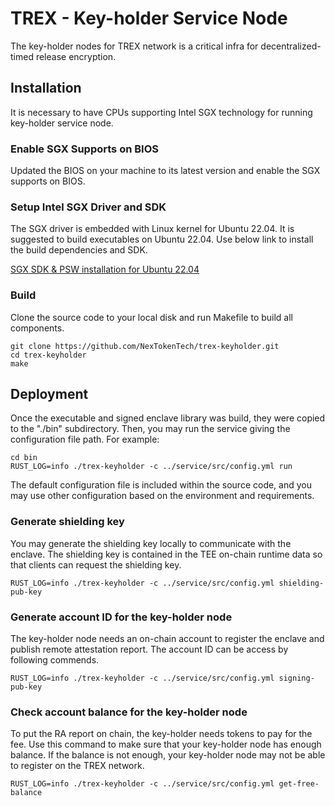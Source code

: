 # TREX - Key-holder Service Node
The key-holder nodes for TREX network is a critical infra for decentralized-timed release encryption.

## Installation
It is necessary to have CPUs supporting Intel SGX technology for running key-holder service node.
### Enable SGX Supports on BIOS
Updated the BIOS on your machine to its latest version and enable the SGX supports on BIOS.

### Setup Intel SGX Driver and SDK
The SGX driver is embedded with Linux kernel for Ubuntu 22.04. It is suggested to build executables 
on Ubuntu 22.04. Use below link to install the build dependencies and SDK.

[SGX SDK & PSW installation for Ubuntu 22.04](https://medium.com/@yangfanghao/sgx-driver-and-sdk-installation-for-ubuntu-22-04-7db6c254e65c)

### Build
Clone the source code to your local disk and run Makefile to build all components.
```shell
git clone https://github.com/NexTokenTech/trex-keyholder.git
cd trex-keyholder
make
```

## Deployment
Once the executable and signed enclave library was build, they were copied to the "./bin" subdirectory.
Then, you may run the service giving the configuration file path. For example:
```shell
cd bin
RUST_LOG=info ./trex-keyholder -c ../service/src/config.yml run
```
The default configuration file is included within the source code, and you may use other configuration 
based on the environment and requirements.

### Generate shielding key
You may generate the shielding key locally to communicate with the enclave. The shielding key is contained 
in the TEE on-chain runtime data so that clients can request the shielding key.
```shell
RUST_LOG=info ./trex-keyholder -c ../service/src/config.yml shielding-pub-key
```
### Generate account ID for the key-holder node
The key-holder node needs an on-chain account to register the enclave and publish remote attestation 
report. The account ID can be access by following commends.
```shell
RUST_LOG=info ./trex-keyholder -c ../service/src/config.yml signing-pub-key
```
### Check account balance for the key-holder node
To put the RA report on chain, the key-holder needs tokens to pay for the fee. Use this command to make
sure that your key-holder node has enough balance. If the balance is not enough, your key-holder node 
may not be able to register on the TREX network.
```shell
RUST_LOG=info ./trex-keyholder -c ../service/src/config.yml get-free-balance
```
